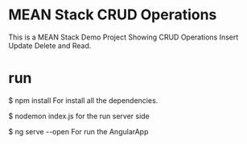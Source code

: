 # MEAN Stack CRUD Operations 
This is a MEAN Stack Demo Project Showing CRUD Operations Insert Update Delete and Read.

# run 
$ npm install
 For install all the dependencies.

$ nodemon index.js 
for the run server side


$ ng serve --open 
  For run the AngularApp

